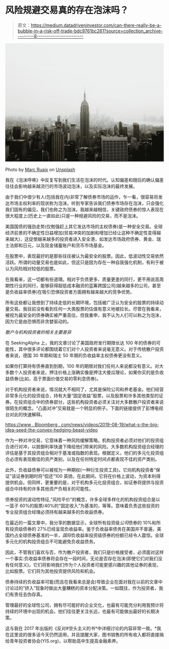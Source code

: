 # 风险规避交易真的存在泡沫吗？

> 原文：<https://medium.datadriveninvestor.com/can-there-really-be-a-bubble-in-a-risk-off-trade-bdc9761bc261?source=collection_archive---------8----------------------->

![](img/5712ba7b036b2dd548d1e87e945b99fa.png)

Photo by [Marc Ruaix](https://unsplash.com/@mruaix?utm_source=medium&utm_medium=referral) on [Unsplash](https://unsplash.com?utm_source=medium&utm_medium=referral)

我在《泡沫呼唤》中反复写到我们生活在泡沫的时代。认知偏差和随后的确认偏差往往会影响越来越流行的市场波动泡沫，以及实际泡沫的最终发展。

由于我们中很少有人(包括我在内)非常了解债券市场的运作，乍一看，很容易将发达市场主权利率的现状称为泡沫。听到专家告诉我们债券市场存在泡沫，只会强化我们固有的偏见，我们也称之为泡沫。我越来越相信，关键政府债券的惊人表现在很大程度上(历史上一直如此)只是一种规避风险的交易，而不是泡沫。

美国国债的强劲走势(仅勉强赶上其它发达市场的主权债券)是一种安全交易。全球经济前景的不确定性日益增加(贸易冲突的加剧和增加已经让这种不确定性变得越来越大)，这促使越来越多的投资者进入安全港，如发达市场政府债券、黄金、瑞士法郎和日元，以及现金储蓄账户和货币市场基金。

在股票中，表现最好的是那些往往被认为最安全的股票。因此，低波动性交易依然活跃。所谓的动量交易也是如此，但这只是因为存在一种自我强化机制，有利于被认为风险相对较低的股票。

在我看来，这一切都有些道理。相对于负债更多、质量更差的同行，更不用说高周期性行业的同行，能够获得超低成本融资的蓝筹跨国公司(越来越多的公司，甚至是负收益率债券)在吸引恐惧投资者方面拥有越来越大的竞争优势。

所有这些都让我想到了持续走低的长期环境，包括被广泛认为安全的股票的持续动量交易。我目前没有看到任何一大类股票的估值有意义地被拉长。尽管在我看来，被视为最安全的债券确实被严重高估，但我重申，我不认为人们可以称之为泡沫，因为它是由恐惧而非贪婪驱动的。

*散户与机构投资者的相关主要差异*

在 SeekingAlpha 上，我的文章讨论了美国政府发行期限长达 100 年的债券的可能性，其中很多评论都围绕着它们对个人投资者来说毫无意义。对于传统散户投资者来说，德国 30 年期和瑞士 50 年期的负收益率主权债券更没有意义。

如果你打算持有债券直到到期，100 年的期限对我们任何人来说都没有意义。对大多数个人投资者来说，押注价格上涨确实像是押注大傻瓜理论，如果你买的是负收益债券(比如，高于票面价值交易的零利息债券)。

对于机构投资者来说，情况就大不相同了，尤其是保险公司和养老基金。他们经营非常多元化的投资组合，持有大量“固定收益”股票，以及股票和许多其他类型的证券。在投资组合中的债券部分，这些机构投资者必须关注对大多数散户投资者来说很陌生的概念。“凸面对冲”交易就是一个明显的例子。下面的链接提供了彭博电视台对此的快速解释。

[https://www . Bloomberg . com/news/videos/2019-08-19/what-s-the-big-idea-seed-the-convex-hedging-beast-video](https://www.bloomberg.com/news/videos/2019-08-19/what-s-the-big-idea-beware-the-convexity-hedging-beast-video)

作为一种对冲交易，它意味着一种风险缓解策略。机构投资者必须对他们的投资组合进行对冲，以抵御利率快速下降给他们带来的风险。大多数机构投资组合经理的评估是基于其投资组合相对于基准或指数的表现。根据定义，他们的多元化投资组合必须有表现极佳的资产类别，以及在任何特定时间点都表现不佳的资产类别。

此外，负收益债券可以被视为一种期权(一种衍生投资工具)。它向机构投资者“保证”该证券到期时将“偿还”100 英镑。在此期间，它将在价格上波动，为资本利得提供机会。但同样，更重要的是，对于机构多元化投资组合，如证券将提供与投资组合中持有的许多其他资产负相关的可能性。

债券投资的波动性特征,“风险平价”的概念，许多全球多样化的机构投资组合是以一篮子 60%的股票/40%的“固定收入”为基准的，等等。意味着负责这些投资的专业投资组合经理必须持有越来越多的负收益债券。

在最近的一篇文章中，我分享的数据显示，全球所有投资级*公司*债券的 10%和所有投资级债券的 27%已经呈现负收益率。鉴于负收益率债务在美国并不普遍，美国约占全球债券基准的一半，*国际*负收益率投资级债券的份额已经令人震惊。全球多元化的机构投资组合不可能避免负收益债务。

因此，不管我们喜欢与否，作为散户投资者，我们只是价格接受者，必须面对这样一个事实:负收益率债券将会存在一段时间，无论是否存在泡沫(即使它们对我们没有任何意义)。它们将影响我们作为个人投资者可能更感兴趣的其他证券的表现，比如股票。它们将为其他投资提供风险和机会。

债券持续的负收益率可能(而且在我看来总是会)导致企业在面对我在以前的文章中讨论过的“挤入”现象时做出大量糟糕的资本分配决策。一如既往，作为投资者，我们有责任去伪存真。

管理最好的全球性公司，拥有尽可能好的企业文化，也最有可能充分利用我预计将持续的环境中出现的机会。他们往往更关注长远，也最有可能做出最好的长期决策。

这与我在 2017 年出版的《反对#空头主义的书*中详细讨论的内容非常一致。*我在这里说的很多话今天仍然适用，并且提醒大家，图书销售的所有收入都将直接捐给青年投资者协会(YIS.org)，以帮助高中生提高金融素养。